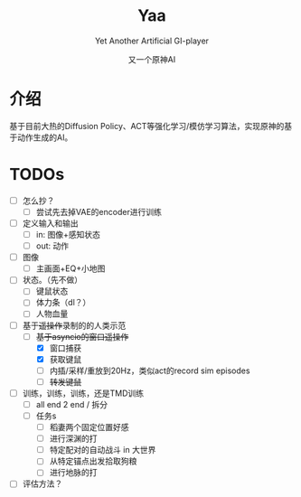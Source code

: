 <div align="center">

# Yaa
Yet Another Artificial GI-player

又一个原神AI
</div>

# 介绍

基于目前大热的Diffusion Policy、ACT等强化学习/模仿学习算法，实现原神的基于动作生成的AI。

# TODOs

- [ ] 怎么抄？
  - [ ] 尝试先去掉VAE的encoder进行训练
- [ ] 定义输入和输出
    - [ ] in: 图像+感知状态
    - [ ] out: 动作
- [ ] 图像
  - [ ] 主画面+EQ+小地图
- [ ] 状态。（先不做）
  - [ ] 键鼠状态
  - [ ] 体力条（dl？）
  - [ ] 人物血量
- [ ] 基于~~遥操作~~录制的的人类示范
    - [ ] ~~基于asyncio的窗口遥操作~~
        - [x] 窗口捕获
        - [x] 获取键鼠
        - [ ] 内插/采样/重放到20Hz，类似act的record sim episodes
        - [ ] ~~转发键鼠~~
- [ ] 训练，训练，训练，还是TMD训练
    - [ ] all end 2 end / 拆分
    - [ ] 任务s
        - [ ] 稻妻两个固定位置好感
        - [ ] 进行深渊的打
        - [ ] 特定配对的自动战斗 in 大世界
        - [ ] 从特定锚点出发拾取狗粮
        - [ ] 进行地脉的打
- [ ] 评估方法？
